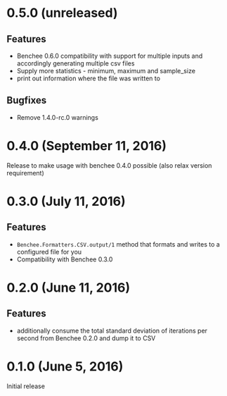 # 0.5.0 (unreleased)

## Features

* Benchee 0.6.0 compatibility with support for multiple inputs and accordingly generating multiple csv files
* Supply more statistics - minimum, maximum and sample_size
* print out information where the file was written to

## Bugfixes

* Remove 1.4.0-rc.0 warnings

# 0.4.0 (September 11, 2016)

Release to make usage with benchee 0.4.0 possible (also relax version requirement)

# 0.3.0 (July 11, 2016)

## Features
* `Benchee.Formatters.CSV.output/1` method that formats and writes to a configured file for you
* Compatibility with Benchee 0.3.0

# 0.2.0 (June 11, 2016)

## Features

* additionally consume the total standard deviation of iterations per second from Benchee 0.2.0 and dump it to CSV

# 0.1.0 (June 5, 2016)

Initial release
